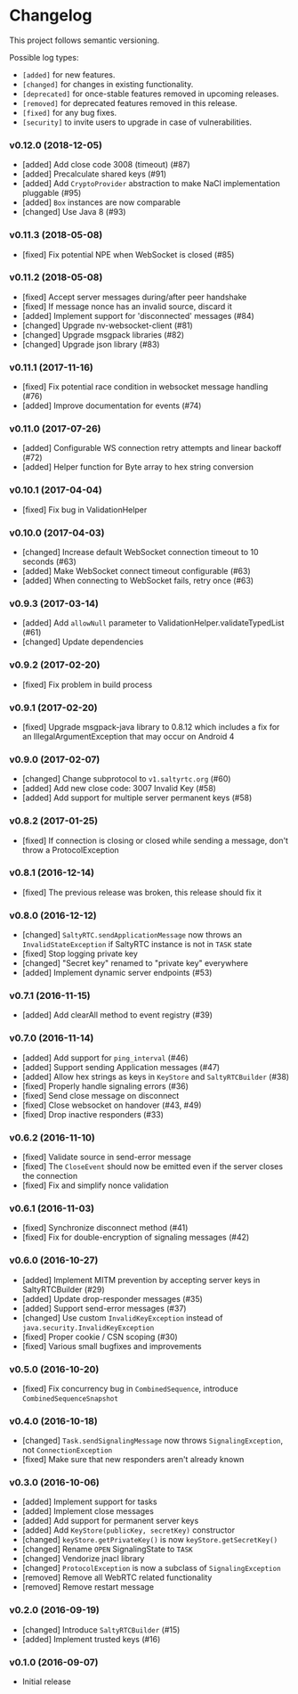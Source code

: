 # Changelog

This project follows semantic versioning.

Possible log types:

- `[added]` for new features.
- `[changed]` for changes in existing functionality.
- `[deprecated]` for once-stable features removed in upcoming releases.
- `[removed]` for deprecated features removed in this release.
- `[fixed]` for any bug fixes.
- `[security]` to invite users to upgrade in case of vulnerabilities.


### v0.12.0 (2018-12-05)

- [added] Add close code 3008 (timeout) (#87)
- [added] Precalculate shared keys (#91)
- [added] Add `CryptoProvider` abstraction to make NaCl implementation pluggable (#95)
- [added] `Box` instances are now comparable
- [changed] Use Java 8 (#93)

### v0.11.3 (2018-05-08)

- [fixed] Fix potential NPE when WebSocket is closed (#85)

### v0.11.2 (2018-05-08)

- [fixed] Accept server messages during/after peer handshake
- [fixed] If message nonce has an invalid source, discard it
- [added] Implement support for 'disconnected' messages (#84)
- [changed] Upgrade nv-websocket-client (#81)
- [changed] Upgrade msgpack libraries (#82)
- [changed] Upgrade json library (#83)

### v0.11.1 (2017-11-16)

- [fixed] Fix potential race condition in websocket message handling (#76)
- [added] Improve documentation for events (#74)

### v0.11.0 (2017-07-26)

- [added] Configurable WS connection retry attempts and linear backoff (#72)
- [added] Helper function for Byte array to hex string conversion

### v0.10.1 (2017-04-04)

- [fixed] Fix bug in ValidationHelper

### v0.10.0 (2017-04-03)

- [changed] Increase default WebSocket connection timeout to 10 seconds (#63)
- [added] Make WebSocket connect timeout configurable (#63)
- [added] When connecting to WebSocket fails, retry once (#63)

### v0.9.3 (2017-03-14)

- [added] Add `allowNull` parameter to ValidationHelper.validateTypedList (#61)
- [changed] Update dependencies

### v0.9.2 (2017-02-20)

- [fixed] Fix problem in build process

### v0.9.1 (2017-02-20)

- [fixed] Upgrade msgpack-java library to 0.8.12 which includes a fix for an
  IllegalArgumentException that may occur on Android 4

### v0.9.0 (2017-02-07)

- [changed] Change subprotocol to `v1.saltyrtc.org` (#60)
- [added] Add new close code: 3007 Invalid Key (#58)
- [added] Add support for multiple server permanent keys (#58)

### v0.8.2 (2017-01-25)

- [fixed] If connection is closing or closed while sending a message,
  don't throw a ProtocolException

### v0.8.1 (2016-12-14)

- [fixed] The previous release was broken, this release should fix it

### v0.8.0 (2016-12-12)

- [changed] `SaltyRTC.sendApplicationMessage` now throws an
  `InvalidStateException` if SaltyRTC instance is not in `TASK` state
- [fixed] Stop logging private key
- [changed] "Secret key" renamed to "private key" everywhere
- [added] Implement dynamic server endpoints (#53)

### v0.7.1 (2016-11-15)

- [added] Add clearAll method to event registry (#39)

### v0.7.0 (2016-11-14)

- [added] Add support for `ping_interval` (#46)
- [added] Support sending Application messages (#47)
- [added] Allow hex strings as keys in `KeyStore` and `SaltyRTCBuilder` (#38)
- [fixed] Properly handle signaling errors (#36)
- [fixed] Send close message on disconnect
- [fixed] Close websocket on handover (#43, #49)
- [fixed] Drop inactive responders (#33)

### v0.6.2 (2016-11-10)

- [fixed] Validate source in send-error message
- [fixed] The `CloseEvent` should now be emitted even if the server closes the connection
- [fixed] Fix and simplify nonce validation

### v0.6.1 (2016-11-03)

- [fixed] Synchronize disconnect method (#41)
- [fixed] Fix for double-encryption of signaling messages (#42)

### v0.6.0 (2016-10-27)

- [added] Implement MITM prevention by accepting server keys in SaltyRTCBuilder (#29)
- [added] Update drop-responder messages (#35)
- [added] Support send-error messages (#37)
- [changed] Use custom `InvalidKeyException` instead of `java.security.InvalidKeyException`
- [fixed] Proper cookie / CSN scoping (#30)
- [fixed] Various small bugfixes and improvements

### v0.5.0 (2016-10-20)

- [fixed] Fix concurrency bug in `CombinedSequence`, introduce `CombinedSequenceSnapshot`

### v0.4.0 (2016-10-18)

- [changed] `Task.sendSignalingMessage` now throws `SignalingException`, not `ConnectionException`
- [fixed] Make sure that new responders aren't already known

### v0.3.0 (2016-10-06)

- [added] Implement support for tasks
- [added] Implement close messages
- [added] Add support for permanent server keys
- [added] Add `KeyStore(publicKey, secretKey)` constructor
- [changed] `keyStore.getPrivateKey()` is now `keyStore.getSecretKey()`
- [changed] Rename `OPEN` SignalingState to `TASK`
- [changed] Vendorize jnacl library
- [changed] `ProtocolException` is now a subclass of `SignalingException`
- [removed] Remove all WebRTC related functionality
- [removed] Remove restart message

### v0.2.0 (2016-09-19)

- [changed] Introduce `SaltyRTCBuilder` (#15)
- [added] Implement trusted keys (#16)

### v0.1.0 (2016-09-07)

- Initial release
